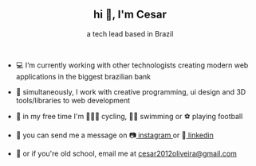 <h2 align="center">hi 👋, I'm Cesar</h2>
<p align="center">a tech lead based in Brazil</p>
<br />

- 💻 I’m currently working with other technologists creating modern web applications in the biggest brazilian bank

- 🌱 simultaneously, I work with creative programming, ui design and 3D tools/libraries to web development

- 🏅 in my free time I'm 🚴🏿‍♂️ cycling, 🏊‍♂️ swimming or ⚽ playing football

- 📮 you can send me a message on 📷<a href="https://instagram.com/cesarolvr" target="blank">
    instagram
</a>or 👔<a href="https://linkedin.com/in/cesarolvr" target="blank"> linkedin    
</a>

- 🌻 or if you're old school, email me at cesar2012oliveira@gmail.com

